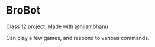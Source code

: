 # BroBot
Class 12 project. Made with @hiiambhanu

Can play a few games, and respond to various commands.
